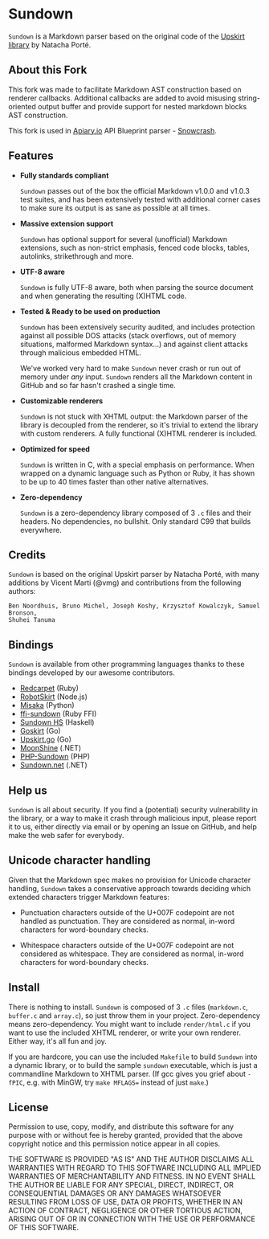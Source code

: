 Sundown
=======

`Sundown` is a Markdown parser based on the original code of the
[Upskirt library](http://fossil.instinctive.eu/libupskirt/index) by Natacha Porté.


About this Fork
---------------
This fork was made to facilitate Markdown AST construction based on renderer callbacks. Additional callbacks are added to avoid misusing string-oriented output buffer and provide support for nested markdown blocks AST construction.

This fork is used in [Apiary.io](http://apiary.io) API Blueprint parser - [Snowcrash](https://github.com/apiaryio/snowcrash).


Features
--------

*	**Fully standards compliant**

	`Sundown` passes out of the box the official Markdown v1.0.0 and v1.0.3
	test suites, and has been extensively tested with additional corner cases
	to make sure its output is as sane as possible at all times.

*	**Massive extension support**

	`Sundown` has optional support for several (unofficial) Markdown extensions,
	such as non-strict emphasis, fenced code blocks, tables, autolinks,
	strikethrough and more.

*	**UTF-8 aware**

	`Sundown` is fully UTF-8 aware, both when parsing the source document and when
	generating the resulting (X)HTML code.

*	**Tested & Ready to be used on production**

	`Sundown` has been extensively security audited, and includes protection against
	all possible DOS attacks (stack overflows, out of memory situations, malformed
	Markdown syntax...) and against client attacks through malicious embedded HTML.

	We've worked very hard to make `Sundown` never crash or run out of memory
	under *any* input. `Sundown` renders all the Markdown content in GitHub and so
	far hasn't crashed a single time.

*	**Customizable renderers**

	`Sundown` is not stuck with XHTML output: the Markdown parser of the library
	is decoupled from the renderer, so it's trivial to extend the library with
	custom renderers. A fully functional (X)HTML renderer is included.

*	**Optimized for speed**

	`Sundown` is written in C, with a special emphasis on performance. When wrapped
	on a dynamic language such as Python or Ruby, it has shown to be up to 40
	times faster than other native alternatives.

*	**Zero-dependency**

	`Sundown` is a zero-dependency library composed of 3 `.c` files and their headers.
	No dependencies, no bullshit. Only standard C99 that builds everywhere.

Credits
-------

`Sundown` is based on the original Upskirt parser by Natacha Porté, with many additions
by Vicent Marti (@vmg) and contributions from the following authors:

	Ben Noordhuis, Bruno Michel, Joseph Koshy, Krzysztof Kowalczyk, Samuel Bronson,
	Shuhei Tanuma

Bindings
--------

`Sundown` is available from other programming languages thanks to these bindings developed
by our awesome contributors.

- [Redcarpet](https://github.com/vmg/redcarpet) (Ruby)
- [RobotSkirt](https://github.com/benmills/robotskirt) (Node.js)
- [Misaka](https://github.com/FSX/misaka) (Python)
- [ffi-sundown](https://github.com/postmodern/ffi-sundown) (Ruby FFI)
- [Sundown HS](https://github.com/bitonic/sundown) (Haskell)
- [Goskirt](https://github.com/madari/goskirt) (Go)
- [Upskirt.go](https://github.com/buu700/upskirt.go) (Go)
- [MoonShine](https://github.com/brandonc/moonshine) (.NET)
- [PHP-Sundown](https://github.com/chobie/php-sundown) (PHP)
- [Sundown.net](https://github.com/txdv/sundown.net) (.NET)

Help us
-------

`Sundown` is all about security. If you find a (potential) security vulnerability in the
library, or a way to make it crash through malicious input, please report it to us,
either directly via email or by opening an Issue on GitHub, and help make the web safer
for everybody.

Unicode character handling
--------------------------

Given that the Markdown spec makes no provision for Unicode character handling, `Sundown`
takes a conservative approach towards deciding which extended characters trigger Markdown
features:

*	Punctuation characters outside of the U+007F codepoint are not handled as punctuation.
	They are considered as normal, in-word characters for word-boundary checks.

*	Whitespace characters outside of the U+007F codepoint are not considered as
	whitespace. They are considered as normal, in-word characters for word-boundary checks.

Install
-------

There is nothing to install. `Sundown` is composed of 3 `.c` files (`markdown.c`,
`buffer.c` and `array.c`), so just throw them in your project. Zero-dependency means
zero-dependency. You might want to include `render/html.c` if you want to use the
included XHTML renderer, or write your own renderer. Either way, it's all fun and joy.

If you are hardcore, you can use the included `Makefile` to build `Sundown` into a dynamic
library, or to build the sample `sundown` executable, which is just a commandline
Markdown to XHTML parser. (If gcc gives you grief about `-fPIC`, e.g. with MinGW, try
`make MFLAGS=` instead of just `make`.)

License
-------

Permission to use, copy, modify, and distribute this software for any
purpose with or without fee is hereby granted, provided that the above
copyright notice and this permission notice appear in all copies.

THE SOFTWARE IS PROVIDED "AS IS" AND THE AUTHOR DISCLAIMS ALL WARRANTIES
WITH REGARD TO THIS SOFTWARE INCLUDING ALL IMPLIED WARRANTIES OF
MERCHANTABILITY AND FITNESS. IN NO EVENT SHALL THE AUTHOR BE LIABLE FOR
ANY SPECIAL, DIRECT, INDIRECT, OR CONSEQUENTIAL DAMAGES OR ANY DAMAGES
WHATSOEVER RESULTING FROM LOSS OF USE, DATA OR PROFITS, WHETHER IN AN
ACTION OF CONTRACT, NEGLIGENCE OR OTHER TORTIOUS ACTION, ARISING OUT OF
OR IN CONNECTION WITH THE USE OR PERFORMANCE OF THIS SOFTWARE.

<!-- Local Variables: -->
<!-- fill-column: 89 -->
<!-- End: -->
